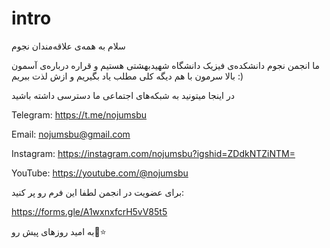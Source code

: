 # intro
سلام به همه‌ی علاقه‌مندان نجوم

ما انجمن نجوم دانشکده‌ی فیزیک دانشگاه شهیدبهشتی هستیم و قراره درباره‌ی آسمون بالا سرمون با هم دیگه کلی مطلب یاد بگیریم و ازش لذت ببریم :)


در اینجا میتونید به شبکه‌های اجتماعی ما دسترسی داشته باشید

Telegram: https://t.me/nojumsbu

Email: nojumsbu@gmail.com

Instagram: https://instagram.com/nojumsbu?igshid=ZDdkNTZiNTM=

YouTube: https://youtube.com/@nojumsbu



برای عضویت در انجمن لطفا این فرم رو پر کنید:

https://forms.gle/A1wxnxfcrH5vV85t5





به امید روزهای پیش رو🌠⭐
